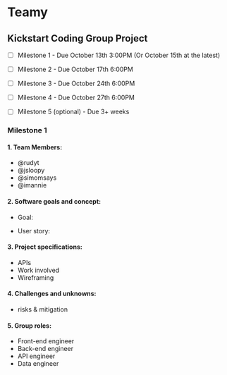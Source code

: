 # Teamy
## Kickstart Coding Group Project 
- [ ] Milestone 1 - Due October 13th 3:00PM (Or October 15th at the latest)
- [ ] Milestone 2 - Due October 17th 6:00PM 
- [ ] Milestone 3 - Due October 24th 6:00PM
- [ ] Milestone 4 - Due October 27th 6:00PM
- [ ] Milestone 5 (optional) - Due 3+ weeks

 
 
### Milestone 1
#### 1. Team Members:
- @rudyt
- @jsloopy
- @simomsays
- @imannie
  
#### 2. Software goals and concept:
- Goal:

- User story:
 
#### 3. Project specifications:
- APIs
- Work involved
- Wireframing

#### 4. Challenges and unknowns:
- risks & mitigation

#### 5. Group roles:
- Front-end engineer
- Back-end engineer
- API engineer
- Data engineer
